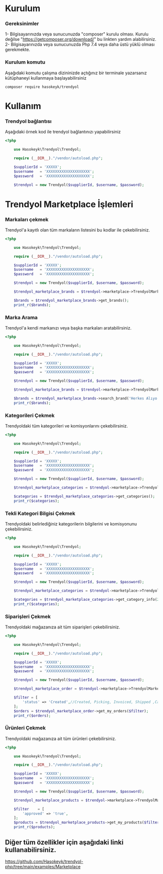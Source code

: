 # Kurulum

### Gereksinimler
1- Bilgisayarınızda veya sunucunuzda "composer" kurulu olması. Kurulu değilse "https://getcomposer.org/download/" bu linkten yardım alabilirsiniz.
2- Bilgisayarınızda veya sunucunuzda Php 7.4 veya daha üstü yüklü olması gerekmekte.

### Kurulum komutu
Aşağıdaki komutu çalışma dizininizde açtığınız bir terminale yazarsanız kütüphaneyi kullanmaya başlayabilirsiniz

```shell
composer require hasokeyk/trendyol
```

# Kullanım

### Trendyol bağlantısı
Aşağıdaki örnek kod ile trendyol bağlantınızı yapabilirsiniz

```php
<?php

    use Hasokeyk\Trendyol\Trendyol;

    require (__DIR__)."/vendor/autoload.php";

    $supplierId = 'XXXXX';
    $username   = 'XXXXXXXXXXXXXXXXXXXX';
    $password   = 'XXXXXXXXXXXXXXXXXXXX';

    $trendyol = new Trendyol($supplierId, $username, $password);
```

# Trendyol Marketplace İşlemleri

### Markaları çekmek
Trendyol'a kayıtlı olan tüm markaların listesini bu kodlar ile çekebilirsiniz.

```php
<?php

    use Hasokeyk\Trendyol\Trendyol;

    require (__DIR__)."/vendor/autoload.php";

    $supplierId = 'XXXXX';
    $username   = 'XXXXXXXXXXXXXXXXXXXX';
    $password   = 'XXXXXXXXXXXXXXXXXXXX';

    $trendyol = new Trendyol($supplierId, $username, $password);

    $trendyol_marketplace_brands = $trendyol->marketplace->TrendyolMarketplaceBrands();

    $brands = $trendyol_marketplace_brands->get_brands();
    print_r($brands);
```

### Marka Arama
Trendyol'a kendi markanızı veya başka markaları aratabilirsiniz.

```php
<?php

    use Hasokeyk\Trendyol\Trendyol;

    require (__DIR__)."/vendor/autoload.php";

    $supplierId = 'XXXXX';
    $username   = 'XXXXXXXXXXXXXXXXXXXX';
    $password   = 'XXXXXXXXXXXXXXXXXXXX';

    $trendyol = new Trendyol($supplierId, $username, $password);

    $trendyol_marketplace_brands = $trendyol->marketplace->TrendyolMarketplaceBrands();

    $brands = $trendyol_marketplace_brands->search_brand('Herkes Alıyo');
    print_r($brands);
```

### Kategorileri Çekmek
Trendyoldaki tüm kategorileri ve komisyonlarını çekebilirsiniz.

```php
<?php

    use Hasokeyk\Trendyol\Trendyol;

    require (__DIR__)."/vendor/autoload.php";

    $supplierId = 'XXXXX';
    $username   = 'XXXXXXXXXXXXXXXXXXXX';
    $password   = 'XXXXXXXXXXXXXXXXXXXX';

    $trendyol = new Trendyol($supplierId, $username, $password);

    $trendyol_marketplace_categories = $trendyol->marketplace->TrendyolMarketplaceCategories();

    $categories = $trendyol_marketplace_categories->get_categories();
    print_r($categories);
```

### Tekli Kategori Bilgisi Çekmek
Trendyoldaki belirlediğiniz kategorilerin bilgilerini ve komisyonunu çekebilirsiniz.

```php
<?php

    use Hasokeyk\Trendyol\Trendyol;

    require (__DIR__)."/vendor/autoload.php";

    $supplierId = 'XXXXX';
    $username   = 'XXXXXXXXXXXXXXXXXXXX';
    $password   = 'XXXXXXXXXXXXXXXXXXXX';

    $trendyol = new Trendyol($supplierId, $username, $password);

    $trendyol_marketplace_categories = $trendyol->marketplace->TrendyolMarketplaceCategories();

    $categories = $trendyol_marketplace_categories->get_category_info(2610);
    print_r($categories);
```
### Siparişleri Çekmek
Trendyoldaki mağazanıza ait tüm siparişleri çekebilirsiniz.

```php
<?php

    use Hasokeyk\Trendyol\Trendyol;

    require (__DIR__)."/vendor/autoload.php";

    $supplierId = 'XXXXX';
    $username   = 'XXXXXXXXXXXXXXXXXXXX';
    $password   = 'XXXXXXXXXXXXXXXXXXXX';

    $trendyol = new Trendyol($supplierId, $username, $password);

    $trendyol_marketplace_order = $trendyol->marketplace->TrendyolMarketplaceOrders();

    $filter = [
        'status' => 'Created',//Created, Picking, Invoiced, Shipped ,Cancelled, Delivered, UnDelivered, Returned, Repack, UnPacked, UnSupplied
    ];
    $orders = $trendyol_marketplace_order->get_my_orders($filter);
    print_r($orders);
```

### Ürünleri Çekmek
Trendyoldaki mağazanıza ait tüm ürünleri çekebilirsiniz.

```php
<?php

    use Hasokeyk\Trendyol\Trendyol;

    require (__DIR__)."/vendor/autoload.php";

    $supplierId = 'XXXXX';
    $username   = 'XXXXXXXXXXXXXXXXXXXX';
    $password   = 'XXXXXXXXXXXXXXXXXXXX';

    $trendyol = new Trendyol($supplierId, $username, $password);

    $trendyol_marketplace_products = $trendyol->marketplace->TrendyolMarketplaceProducts();

    $filter    = [
        'approved' => 'true',
    ];
    $products = $trendyol_marketplace_products->get_my_products($filter);
    print_r($products);
```

## Diğer tüm özellikler için aşağıdaki linki kullanabilirsiniz.

https://github.com/Hasokeyk/trendyol-php/tree/main/examples/Marketplace